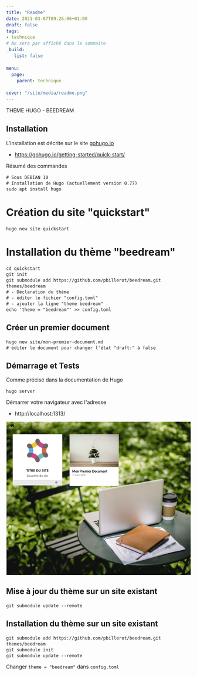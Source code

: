 ```yaml
---
title: "Readme"
date: 2021-03-07T09:26:06+01:00
draft: false
tags:
- technique
# Ne sera par affiché dans le sommaire
_build:
   list: false

menu:
  page:
    parent: technique

cover: "/site/media/readme.png"
---
```


THEME HUGO - BEEDREAM

<!--more-->

## Installation
L'installation est décrite sur le site [gohugo.io](https://gohugo.io)
- https://gohugo.io/getting-started/quick-start/

Résumé des commandes

    # Sous DEBIAN 10
    # Installation de Hugo (actuellement version 0.77)
    sudo apt install hugo    

# Création du site "quickstart"

    hugo new site quickstart

# Installation du thème "beedream"

    cd quickstart
    git init
    git submodule add https://github.com/pbillerot/beedream.git themes/beedream
    # - Déclaration du thème
    # - éditer le fichier "config.toml"
    # - ajouter la ligne "theme beedream"
    echo 'theme = "beedream"' >> config.toml

## Créer un premier document

    hugo new site/mon-premier-document.md
    # éditer le document pour changer l'état "draft:" à false

## Démarrage et Tests
Comme précisé dans la documentation de Hugo

    hugo server

Démarrer votre navigateur avec l'adresse

- http://localhost:1313/

![](static/img/quickstart.png)

## Mise à jour du thème sur un site existant

    git submodule update --remote

## Installation du thème sur un site existant

    git submodule add https://github.com/pbillerot/beedream.git themes/beedream
    git submodule init
    git submodule update --remote

Changer `theme = "beedream"` dans `config.toml`


